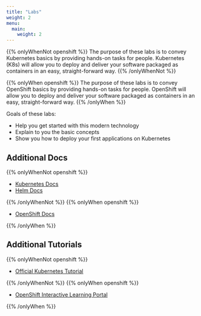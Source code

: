 ```yaml
---
title: "Labs"
weight: 2
menu:
  main:
    weight: 2
---
```


{{% onlyWhenNot openshift %}}
The purpose of these labs is to convey Kubernetes basics by providing hands-on tasks for people. Kubernetes (K8s) will allow you to deploy and deliver your software packaged as containers in an easy, straight-forward way.
{{% /onlyWhenNot %}}

{{% onlyWhen openshift %}}
The purpose of these labs is to convey OpenShift basics by providing hands-on tasks for people. OpenShift will allow you to deploy and deliver your software packaged as containers in an easy, straight-forward way.
{{% /onlyWhen %}}

Goals of these labs:

* Help you get started with this modern technology
* Explain to you the basic concepts
* Show you how to deploy your first applications on Kubernetes


## Additional Docs

{{% onlyWhenNot openshift %}}

* [Kubernetes Docs](https://kubernetes.io/docs/home/?path=users&persona=app-developer&level=foundational)
* [Helm Docs](https://docs.helm.sh/)

{{% /onlyWhenNot %}}
{{% onlyWhen openshift %}}

* [OpenShift Docs](https://docs.openshift.com/)

{{% /onlyWhen %}}


## Additional Tutorials

{{% onlyWhenNot openshift %}}

* [Official Kubernetes Tutorial](https://kubernetes.io/docs/tutorials/)

{{% /onlyWhenNot %}}
{{% onlyWhen openshift %}}

* [OpenShift Interactive Learning Portal](https://learn.openshift.com/)

{{% /onlyWhen %}}
